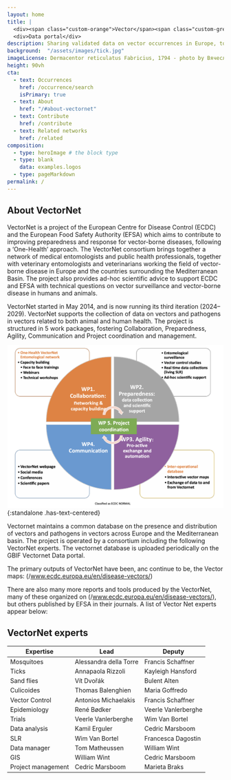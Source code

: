 ```yaml
---
layout: home
title: |
  <div><span class="custom-orange">Vector</span><span class="custom-green">Net</span></div>
  <div>Data portal</div>
description: Sharing validated data on vector occurrences in Europe, to improve preparedness for vector-borne diseases
background:  "/assets/images/tick.jpg"
imageLicense: Dermacentor reticulatus Fabricius, 1794 - photo by Вячеслав Юсупов via [iNaturalist](https://www.inaturalist.org/photos/122397460) - License [CC-BY-NC-4](http://creativecommons.org/licenses/by-nc/4.0/)
height: 90vh
cta:
  - text: Occurrences
    href: /occurrence/search
    isPrimary: true
  - text: About
    href: "/#about-vectornet"
  - text: Contribute
    href: /contribute
  - text: Related networks
    href: /related
composition:
  - type: heroImage # the block type
  - type: blank
    data: examples.logos
  - type: pageMarkdown
permalink: /
---
```

## About VectorNet
VectorNet is a project of the European Centre for Disease Control (ECDC) and the European Food Safety Authority (EFSA) which aims to contribute to improving preparedness and response for vector-borne diseases, following a ‘One-Health’ approach. The VectorNet consortium brings together a network of medical entomologists and public health professionals, together with veterinary entomologists and veterinarians working the field of vector-borne disease in Europe and the countries surrounding the Mediterranean Basin. The project also provides ad-hoc scientific advice to support ECDC and EFSA with technical questions on vector surveillance and vector-borne disease in humans and animals.

VectorNet started in May 2014, and is now running its third iteration (2024–2029). VectorNet supports the collection of data on vectors and pathogens in vectors related to both animal and human health. The project is structured in 5 work packages, fostering Collaboration, Preparedness, Agility, Communication and Project coordination and management.

![](/assets/images/vn1.png){:standalone .has-text-centered}

Vectornet maintains a common database on the presence and distribution of vectors and pathogens in vectors across Europe and the Mediterranean basin. The project is operated by a consortium including the following VectorNet experts. The vectornet database is uploaded periodically on the GBIF Vectornet Data portal. 

The primary outputs of VectorNet have been, anc continue to be, the Vector maps: (/www.ecdc.europa.eu/en/disease-vectors/)

There are also many more reports and tools produced by the VectorNet, many of these organized on (/www.ecdc.europa.eu/en/disease-vectors/), but others published by EFSA in their journals. A list of Vector Net experts appear below:

## VectorNet experts

| Expertise         | Lead                   | Deputy                 |
|------------------|-----------------------|------------------------|
| Mosquitoes       | Alessandra della Torre | Francis Schaffner      |
| Ticks           | Annapaola Rizzoli       | Kayleigh Hansford      |
| Sand flies      | Vít Dvořák              | Bulent Alten          |
| Culicoides      | Thomas Balenghien       | Maria Goffredo        |
| Vector Control  | Antonios Michaelakis    | Francis Schaffner      |
| Epidemiology    | René Bødker             | Veerle Vanlerberghe   |
| Trials         | Veerle Vanlerberghe     | Wim Van Bortel        |
| Data analysis   | Kamil Erguler           | Cedric Marsboom       |
| SLR            | Wim Van Bortel          | Francesca Dagostin    |
| Data manager   | Tom Matheussen          | William Wint          |
| GIS            | William Wint            | Cedric Marsboom       |
| Project management | Cedric Marsboom      | Marieta Braks         |


